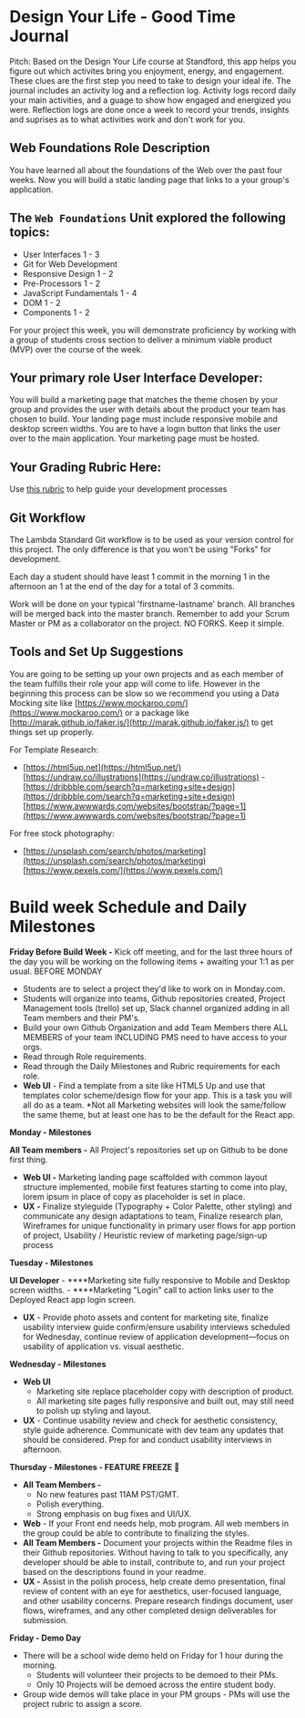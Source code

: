 # Design Your Life - Good Time Journal

Pitch: Based on the Design Your Life course at Standford, this app helps you figure out which activites bring you enjoyment, energy, and engagement. These clues are the first step you need to take to design your ideal ife. The journal includes an activity log and a reflection log. Activity logs record daily your main activities, and a guage to show how engaged and energized you were. Reflection logs are done once a week to record your trends, insights and suprises as to what activities work and don't work for you.

## **Web Foundations Role Description**

You have learned all about the foundations of the Web over the past four weeks. Now you will build a static landing page that links to a your group's application.

## **The `Web Foundations` Unit explored the following topics:**

- User Interfaces 1 - 3
- Git for Web Development
- Responsive Design 1 - 2
- Pre-Processors 1 - 2
- JavaScript Fundamentals 1 - 4
- DOM 1 - 2
- Components 1 - 2

For your project this week, you will demonstrate proficiency by working with a group of students cross section to deliver a minimum viable product (MVP) over the course of the week.

## **Your primary role User Interface Developer:**

You will build a marketing page that matches the theme chosen by your group and provides the user with details about the product your team has chosen to build. Your landing page must include responsive mobile and desktop screen widths. You are to have a login button that links the user over to the main application. Your marketing page must be hosted.

## Your Grading Rubric Here:

Use [this rubric](https://docs.google.com/spreadsheets/d/1BbdmSMUdzURMo0wcsr4XSKvegDgB28WkK2wnjmORzDo/edit?usp=sharing) to help guide your development processes

## Git Workflow

The Lambda Standard Git workflow is to be used as your version control for this project. The only difference is that you won't be using "Forks" for development.

Each day a student should have least 1 commit in the morning 1 in the afternoon an 1 at the end of the day for a total of 3 commits. 

Work will be done on your typical 'firstname-lastname' branch. All branches will be merged back into the master branch. Remember to add your Scrum Master or PM as a collaborator on the project.  NO FORKS. Keep it simple.  

## Tools and Set Up Suggestions

You are going to be setting up your own projects and as each member of the team fulfills their role your app will come to life. However in the beginning this process can be slow so we recommend you using a Data Mocking site like [https://www.mockaroo.com/](https://www.mockaroo.com/) or a package like [http://marak.github.io/faker.js/](http://marak.github.io/faker.js/) to get things set up properly. 

For Template Research: 

- [https://html5up.net](https://html5up.net/) [https://undraw.co/illustrations](https://undraw.co/illustrations) -[https://dribbble.com/search?q=marketing+site+design](https://dribbble.com/search?q=marketing+site+design) [https://www.awwwards.com/websites/bootstrap/?page=1](https://www.awwwards.com/websites/bootstrap/?page=1)

For free stock photography: 

- [https://unsplash.com/search/photos/marketing](https://unsplash.com/search/photos/marketing) [https://www.pexels.com/](https://www.pexels.com/)

# Build week Schedule and Daily Milestones

**Friday Before Build Week -** Kick off meeting, and for the last three hours of the day you will be working on the following items + awaiting your 1:1 as per usual.  BEFORE MONDAY

- Students are to select a project they'd like to work on in Monday.com.
- Students will organize into teams, Github repositories created, Project Management tools (trello) set up, Slack channel organized adding in all Team members and their PM's.
- Build your own Github Organization and add Team Members there ALL MEMBERS of your team INCLUDING PMS need to have access to your orgs.
- Read through Role requirements.
- Read through the Daily Milestones and Rubric requirements for each role.
- **Web UI** - Find a template from a site like HTML5 Up and use that templates color scheme/design flow for your app. This is a task you will all do as a team. *Not all Marketing websites will look the same/follow the same theme, but at least one has to be the default for the React app.

**Monday - Milestones**

**All Team members -** All Project's repositories set up on Github to be done first thing.

- **Web UI -** Marketing landing page scaffolded with common layout structure implemented, mobile first features starting to come into play, lorem ipsum in place of copy as placeholder is set in place.
- **UX -** Finalize styleguide (Typography + Color Palette, other styling) and communicate any design adaptations to team, Finalize research plan, Wireframes for unique functionality in primary user flows for app portion of project, Usability / Heuristic review of marketing page/sign-up process

**Tuesday - Milestones**

**UI Developer**
    - ****Marketing site fully responsive to Mobile and Desktop screen widths.
    - ****Marketing "Login" call to action links user to the Deployed React app login screen.
- **UX** - Provide photo assets and content for marketing site, finalize usability interview guide confirm/ensure usability interviews scheduled for Wednesday, continue review of application development—focus on usability of application vs. visual aesthetic.

**Wednesday - Milestones**

- **Web UI**
    - Marketing site replace placeholder copy with description of product.
    - All marketing site pages fully responsive and built out, may still need to polish up styling and layout.
- **UX** - Continue usability review and check for aesthetic consistency, style guide adherence. Communicate with dev team any updates that should be considered. Prep for and conduct usability interviews in afternoon.

**Thursday - Milestones - FEATURE FREEZE 🥶**

- **All Team Members -**
    - No new features past 11AM PST/GMT.
    - Polish everything.
    - Strong emphasis on bug fixes and UI/UX.
- **Web** - If your Front end needs help, mob program. All web members in the group could be able to contribute to finalizing the styles.
- **All Team Members -** Document your projects within the Readme files in their Github repositories. Without having to talk to you specifically, any developer should be able to install, contribute to, and run your project based on the descriptions found in your readme.
- **UX -** Assist in the polish process, help create demo presentation, final review of content with an eye for aesthetics, user-focused language, and other usability concerns. Prepare research findings document, user flows, wireframes, and any other completed design deliverables for submission.

**Friday - Demo Day**

- There will be a school wide demo held on Friday for 1 hour during the morning.
    - Students will volunteer their projects to be demoed to their PMs.
    - Only 10 Projects will be demoed across the entire student body.
- Group wide demos will take place in your PM groups - PMs will use the project rubric to assign a score.